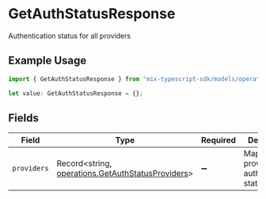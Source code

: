 # GetAuthStatusResponse

Authentication status for all providers

## Example Usage

```typescript
import { GetAuthStatusResponse } from "mix-typescript-sdk/models/operations";

let value: GetAuthStatusResponse = {};
```

## Fields

| Field                                                                                                  | Type                                                                                                   | Required                                                                                               | Description                                                                                            |
| ------------------------------------------------------------------------------------------------------ | ------------------------------------------------------------------------------------------------------ | ------------------------------------------------------------------------------------------------------ | ------------------------------------------------------------------------------------------------------ |
| `providers`                                                                                            | Record<string, [operations.GetAuthStatusProviders](../../models/operations/getauthstatusproviders.md)> | :heavy_minus_sign:                                                                                     | Map of provider authentication status                                                                  |